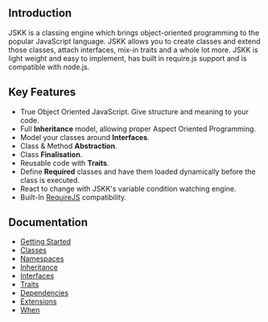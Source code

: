 Introduction
------------

JSKK is a classing engine which brings object-oriented programming to the popular JavaScript language.
JSKK allows you to create classes and extend those classes, attach interfaces, mix-in traits and a
whole lot more. JSKK is light weight and easy to implement, has built in require.js support and
is compatible with node.js.

Key Features
------------

* True Object Oriented JavaScript. Give structure and meaning to your code.
* Full **Inheritance** model, allowing proper Aspect Oriented Programming.
* Model your classes around **Interfaces**.
* Class & Method **Abstraction**.
* Class **Finalisation**.
* Reusable code with **Traits**.
* Define **Required** classes and have them loaded dynamically before the class is executed.
* React to change with JSKK's variable condition watching engine.
* Built-In [RequireJS](http://requirejs.org/) compatibility.

Documentation
-------------

- [Getting Started](getting-started.md)
- [Classes](classes.md)
- [Namespaces](namespaces.md)
- [Inheritance](inheritance.md)
- [Interfaces](interfaces.md)
- [Traits](traits.md)
- [Dependencies](dependencies.md)
- [Extensions](extensions.md)
- [When](when.md)
